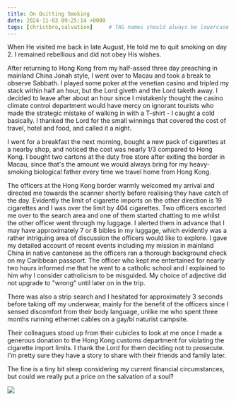 ```yaml
---
title: On Quitting Smoking
date: 2024-11-03 09:25:14 +0000
tags: [christbro,salvation]     # TAG names should always be lowercase
---
```


When He visited me back in late August, He told me to quit smoking on day 2. I remained rebellious and did not obey His wishes.

After returning to Hong Kong from my half-assed three day preaching in mainland China Jonah style, I went over to Macau and took a break to observe Sabbath. I played some poker at the venetian casino and tripled my stack within half an hour, but the Lord giveth and the Lord taketh away. I decided to leave after about an hour since I mistakenly thought the casino climate control department would have mercy on ignorant tourists who made the strategic mistake of walking in with a T-shirt - I caught a cold basically. I thanked the Lord for the small winnings that covered the cost of travel, hotel and food, and called it a night.

I went for a breakfast the next morning, bought a new pack of cigarettes at a nearby shop, and noticed the cost was nearly 1/3 compared to Hong Kong. I bought two cartons at the duty free store after exiting the border in Macau, since that's the amount we would always bring for my heavy-smoking biological father every time we travel home from Hong Kong.

The officers at the Hong Kong border warmly welcomed my arrival and directed me towards the scanner shortly before realising they have catch of the day. Evidently the limit of cigarette imports on the other direction is 19 cigarettes and I was over the limit by 404 cigarettes. Two officers escorted me over to the search area and one of them started chatting to me whilst the other officer went through my luggage. I alerted them in advance that I may have approximately 7 or 8 bibles in my luggage, which evidently was a rather intriguing area of discussion the officers would like to explore. I gave my detailed account of recent events including my mission in mainland China in native cantonese as the officers ran a thorough background check on my Caribbean passport. The officer who kept me entertained for nearly two hours informed me that he went to a catholic school and I explained to him why I consider catholicism to be misguided. My choice of adjective did not upgrade to "wrong" until later on in the trip.

There was also a strip search and I hesitated for approximately 3 seconds before taking off my underwear, mainly for the benefit of the officers since I sensed discomfort from their body language, unlike me who spent three months running ethernet cables on a gay/bi naturist campsite.

Their colleagues stood up from their cubicles to look at me once I made a generous donation to the Hong Kong customs department for violating the cigarette import limits. I thank the Lord for them deciding not to prosecute. I'm pretty sure they have a story to share with their friends and family later.

The fine is a tiny bit steep considering my current financial circumstances, but could we really put a price on the salvation of a soul?

![](/1e43f9964d34ac0a0b630f2bf5b3928f.png)